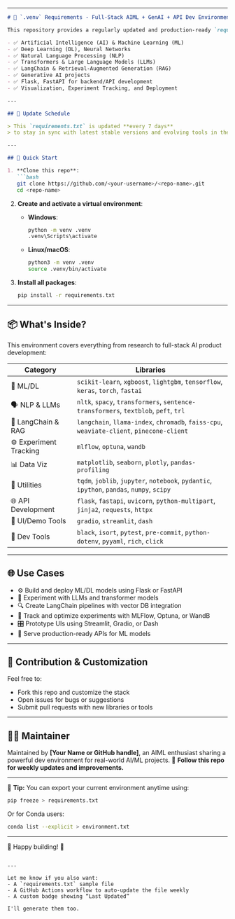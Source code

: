 
---

````markdown
# 🔧 `.venv` Requirements - Full-Stack AIML + GenAI + API Dev Environment

This repository provides a regularly updated and production-ready `requirements.txt` file that sets up a powerful Python environment for:

- ✅ Artificial Intelligence (AI) & Machine Learning (ML)
- ✅ Deep Learning (DL), Neural Networks
- ✅ Natural Language Processing (NLP)
- ✅ Transformers & Large Language Models (LLMs)
- ✅ LangChain & Retrieval-Augmented Generation (RAG)
- ✅ Generative AI projects
- ✅ Flask, FastAPI for backend/API development
- ✅ Visualization, Experiment Tracking, and Deployment

---

## 📅 Update Schedule

> This `requirements.txt` is updated **every 7 days**  
> to stay in sync with latest stable versions and evolving tools in the AI/ML ecosystem.

---

## 🚀 Quick Start

1. **Clone this repo**:
   ```bash
   git clone https://github.com/<your-username>/<repo-name>.git
   cd <repo-name>
````

2. **Create and activate a virtual environment**:

   * **Windows**:

     ```bash
     python -m venv .venv
     .venv\Scripts\activate
     ```
   * **Linux/macOS**:

     ```bash
     python3 -m venv .venv
     source .venv/bin/activate
     ```

3. **Install all packages**:

   ```bash
   pip install -r requirements.txt
   ```

---

## 📦 What's Inside?

This environment covers everything from research to full-stack AI product development:

| Category               | Libraries                                                                                  |
| ---------------------- | ------------------------------------------------------------------------------------------ |
| 🧠 ML/DL               | `scikit-learn`, `xgboost`, `lightgbm`, `tensorflow`, `keras`, `torch`, `fastai`            |
| 🗣 NLP & LLMs          | `nltk`, `spacy`, `transformers`, `sentence-transformers`, `textblob`, `peft`, `trl`        |
| 🔗 LangChain & RAG     | `langchain`, `llama-index`, `chromadb`, `faiss-cpu`, `weaviate-client`, `pinecone-client`  |
| ⚙️ Experiment Tracking | `mlflow`, `optuna`, `wandb`                                                                |
| 📊 Data Viz            | `matplotlib`, `seaborn`, `plotly`, `pandas-profiling`                                      |
| 🧪 Utilities           | `tqdm`, `joblib`, `jupyter`, `notebook`, `pydantic`, `ipython`, `pandas`, `numpy`, `scipy` |
| 🌐 API Development     | `flask`, `fastapi`, `uvicorn`, `python-multipart`, `jinja2`, `requests`, `httpx`           |
| 🎨 UI/Demo Tools       | `gradio`, `streamlit`, `dash`                                                              |
| 🧰 Dev Tools           | `black`, `isort`, `pytest`, `pre-commit`, `python-dotenv`, `pyyaml`, `rich`, `click`       |

---

## 🌐 Use Cases

* ⚙️ Build and deploy ML/DL models using Flask or FastAPI
* 🧠 Experiment with LLMs and transformer models
* 🔍 Create LangChain pipelines with vector DB integration
* 🧪 Track and optimize experiments with MLFlow, Optuna, or WandB
* 🎛 Prototype UIs using Streamlit, Gradio, or Dash
* 🚀 Serve production-ready APIs for ML models

---

## 🤝 Contribution & Customization

Feel free to:

* Fork this repo and customize the stack
* Open issues for bugs or suggestions
* Submit pull requests with new libraries or tools

---

## 🙋‍♂️ Maintainer

Maintained by **\[Your Name or GitHub handle]**, an AIML enthusiast sharing a powerful dev environment for real-world AI/ML projects.
🔁 **Follow this repo for weekly updates and improvements.**

---

📌 **Tip:** You can export your current environment anytime using:

```bash
pip freeze > requirements.txt
```

Or for Conda users:

```bash
conda list --explicit > environment.txt
```

---

📁 Happy building! 🚀

```

---

Let me know if you also want:
- A `requirements.txt` sample file
- A GitHub Actions workflow to auto-update the file weekly
- A custom badge showing “Last Updated”

I'll generate them too.
```
